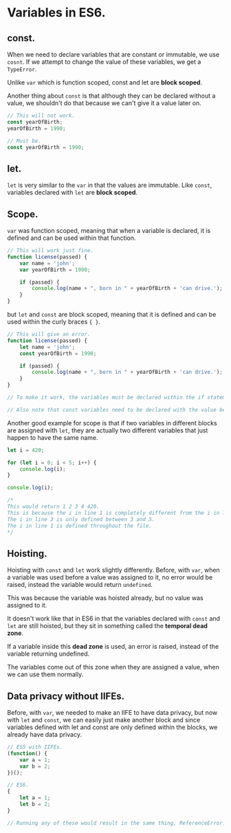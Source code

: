 # Variables in ES6.

## const.

When we need to declare variables that are constant or immutable, we use `cosnt`. If we attempt to change the value of these variables, we get a `TypeError`. 

Unlike `var` which is function scoped, const and let are **block scoped**.

Another thing about `const` is that although they can be declared without a value, we shouldn't do that because we can't give it a value later on.

```js
// This will not work.
const yearOfBirth;
yearOfBirth = 1990;

// Must be.
const yearOfBirth = 1990;
```

## let.

`let` is very similar to the `var` in that the values are immutable. Like `const`, variables declared with `let` are **block scoped**.

## Scope.

`var` was function scoped, meaning that when a variable is declared, it is defined and can be used within that function.

```js
// This will work just fine.
function license(passed) {
    var name = 'john';
    var yearOfBirth = 1990;

    if (passed) {
        console.log(name + ", born in " + yearOfBirth + 'can drive.');
    }
}
```

but `let` and `const` are block scoped, meaning that it is defined and can be used within the curly braces `{ }`.

```js
// This will give an error.
function license(passed) {
    let name = 'john';
    const yearOfBirth = 1990;

    if (passed) {
        console.log(name + ", born in " + yearOfBirth + 'can drive.');
    }
}

// To make it work, the variables must be declared within the if statement.

// Also note that const variables need to be declared with the value because we can't assign the value to it later.
```

Another good example for scope is that if two variables in different blocks are assigned with `let`, they are actually two different variables that just happen to have the same name.

```js
let i = 420;

for (let i = 0; i < 5; i++) {
    console.log(i);
}

console.log(i);

/*
This would return 1 2 3 4 420.
This is because the i in line 1 is completely different from the i in line 3.
The i in line 3 is only defined between 3 and 5.
The i in line 1 is defined throughout the file.
*/
```

## Hoisting.

Hoisting with `const` and `let` work slightly differently. Before, with `var`, when a variable was used before a value was assigned to it, no error would be raised, instead the variable would return `undefined`. 

This was because the variable was hoisted already, but no value was assigned to it.

It doesn't work like that in ES6 in that the variables declared with `const` and `let` are still hoisted, but they sit in something called the **temporal dead zone**.

If a variable inside this **dead zone** is used, an error is raised, instead of the variable returning undefined.

The variables come out of this zone when they are assigned a value, when we can use them normally.

## Data privacy without IIFEs.

Before, with `var`, we needed to make an IIFE to have data privacy, but now with `let` and `const`, we can easily just make another block and since variables defined with let and const are only defined within the blocks, we already have data privacy.

```js
// ES5 with IIFEs.
(function() {
    var a = 1; 
    var b = 2;
})();

// ES6.
{
    let a = 1;
    let b = 2;
}

// Running any of these would result in the same thing, ReferenceError.
```



